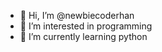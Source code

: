 - 👋 Hi, I’m @newbiecoderhan
- 👀 I’m interested in programming
- 🌱 I’m currently learning python

<!---
newbiecoderhan/newbiecoderhan is a ✨ special ✨ repository because its `README.md` (this file) appears on your GitHub profile.
You can click the Preview link to take a look at your changes.
--->
